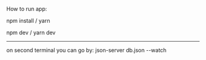 How to run app:

npm install / yarn

npm dev / yarn dev


______________________

on second terminal you can go by:
json-server db.json --watch
